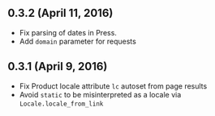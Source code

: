 ## 0.3.2 (April 11, 2016) ##

* Fix parsing of dates in Press.
* Add `domain` parameter for requests

## 0.3.1 (April 9, 2016) ##

*   Fix Product locale attribute `lc` autoset from page results
*   Avoid `static` to be misinterpreted as a locale via `Locale.locale_from_link`
